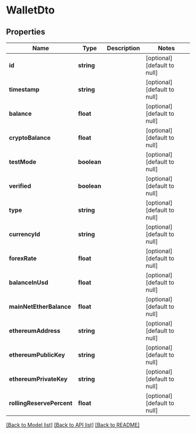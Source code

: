 # WalletDto

## Properties
Name | Type | Description | Notes
------------ | ------------- | ------------- | -------------
**id** | **string** |  | [optional] [default to null]
**timestamp** | **string** |  | [optional] [default to null]
**balance** | **float** |  | [optional] [default to null]
**cryptoBalance** | **float** |  | [optional] [default to null]
**testMode** | **boolean** |  | [optional] [default to null]
**verified** | **boolean** |  | [optional] [default to null]
**type** | **string** |  | [optional] [default to null]
**currencyId** | **string** |  | [optional] [default to null]
**forexRate** | **float** |  | [optional] [default to null]
**balanceInUsd** | **float** |  | [optional] [default to null]
**mainNetEtherBalance** | **float** |  | [optional] [default to null]
**ethereumAddress** | **string** |  | [optional] [default to null]
**ethereumPublicKey** | **string** |  | [optional] [default to null]
**ethereumPrivateKey** | **string** |  | [optional] [default to null]
**rollingReservePercent** | **float** |  | [optional] [default to null]

[[Back to Model list]](../README.md#documentation-for-models) [[Back to API list]](../README.md#documentation-for-api-endpoints) [[Back to README]](../README.md)


